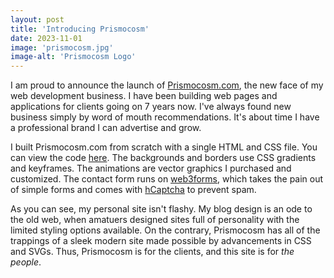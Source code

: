 ```yaml
---
layout: post
title: 'Introducing Prismocosm'
date: 2023-11-01
image: 'prismocosm.jpg'
image-alt: 'Prismocosm Logo'
---
```


I am proud to announce the launch of [Prismocosm.com](https://prismocosm.com), the new face of my web development business. I have been building web pages and applications for clients going on 7 years now. I've always found new business simply by word of mouth recommendations. It's about time I have a professional brand I can advertise and grow.

I built Prismocosm.com from scratch with a single HTML and CSS file. You can view the code [here](https://github.com/harry-herskowitz/prismocosm). The backgrounds and borders use CSS gradients and keyframes. The animations are vector graphics I purchased and customized. The contact form runs on [web3forms](https://web3forms.com/), which takes the pain out of simple forms and comes with [hCaptcha](https://www.hcaptcha.com/) to prevent spam.

As you can see, my personal site isn't flashy. My blog design is an ode to the old web, when amatuers designed sites full of personality with the limited styling options available. On the contrary, Prismocosm has all of the trappings of a sleek modern site made possible by advancements in CSS and SVGs. Thus, Prismocosm is for the clients, and this site is for _the people_.
